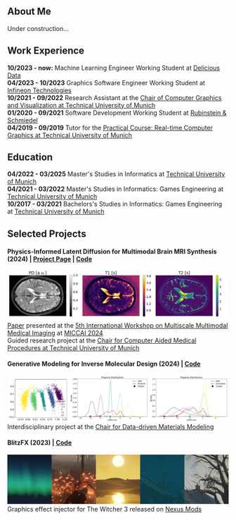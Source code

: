 ## About Me
Under construction...

## Work Experience

**10/2023 - now:** Machine Learning Engineer Working Student at [Delicious Data](https://www.delicious-data.com/)<br/>
**04/2023 - 10/2023** Graphics Software Engineer Working Student at [Infineon Technologies](https://www.infineon.com/)<br/>
**10/2021 - 09/2022** Research Assistant at the [Chair of Computer Graphics and Visualization at Technical University of Munich](https://www.cs.cit.tum.de/en/cg/cover-page/)<br/>
**01/2020 - 09/2021** Software Development Working Student at [Rubinstein & Schmiedel](https://www.linkedin.com/company/rubinstein-schmiedel/)<br/>
**04/2019 - 09/2019** Tutor for the [Practical Course: Real-time Computer Graphics at Technical University of Munich](https://campus.tum.de/tumonline/WBMODHB.wbShowMHBReadOnly?pKnotenNr=1517639)

## Education
**04/2022 - 03/2025** Master's Studies in Informatics at [Technical University of Munich](https://www.tum.de/)<br/>
**04/2021 - 03/2022** Master's Studies in Informatics: Games Engineering at [Technical University of Munich](https://www.tum.de/)<br/>
**10/2017 - 03/2021** Bachelors's Studies in Informatics: Games Engineering at [Technical University of Munich](https://www.tum.de/)

## Selected Projects
#### Physics-Informed Latent Diffusion for Multimodal Brain MRI Synthesis (2024) | [Project Page](https://sven-luepke.github.io/phy-ldm-mri/) | [Code](https://github.com/sven-luepke/phy-ldm-mri/)

![](phy-ldm-mri.png)
[Paper](https://arxiv.org/abs/2409.13532) presented at the [5th International Workshop on Multiscale Multimodal Medical Imaging](https://mmmi2024.github.io/) at [MICCAI 2024](https://conferences.miccai.org/2024/en/) <br/>
Guided research project at the [Chair for Computer Aided Medical Procedures at Technical University of Munich](https://www.cs.cit.tum.de/camp/start/)

#### Generative Modeling for Inverse Molecular Design (2024) | [Code](https://github.com/sven-luepke/molecular-generative-modeling)
![](idp.png)
Interdisciplinary project at the [Chair for Data-driven Materials Modeling](https://www.epc.ed.tum.de/ddmm/home/)

#### BlitzFX (2023) | [Code](https://github.com/sven-luepke/blitz-fx)
![](blitz-fx.jpeg)
Graphics effect injector for The Witcher 3 released on [Nexus Mods](https://www.nexusmods.com/witcher3/mods/6447)